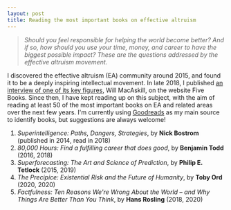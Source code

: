 ```yaml
---
layout: post
title: Reading the most important books on effective altruism 
---
```


> _Should you feel responsible for helping the world become better? And if so, how should you use your time, money, and career to have the biggest possible impact? These are the questions addressed by the effective altruism movement._

I discovered the effective altruism (EA) community around 2015, and found it to be a deeply inspiring intellectual movement. In late 2018, I published [an interview of one of its key figures](https://fivebooks.com/best-books/effective-altruism-will-macaskill/), Will MacAskill, on the website Five Books. Since then, I have kept reading up on this subject, with the aim of reading at least 50 of the most important books on EA and related areas over the next few years. I'm currently using [Goodreads](https://www.goodreads.com/shelf/show/effective-altruism) as my main source to identify books, but suggestions are always welcome!

1. _Superintelligence: Paths, Dangers, Strategies_, by **Nick Bostrom** (published in 2014, read in 2018)
1. _80,000 Hours: Find a fulfilling career that does good_, by **Benjamin Todd** (2016, 2018)
1. _Superforecasting: The Art and Science of Prediction_, by **Philip E. Tetlock** (2015, 2019)
1. _The Precipice: Existential Risk and the Future of Humanity_, by **Toby Ord** (2020, 2020)
1. _Factfulness: Ten Reasons We're Wrong About the World – and Why Things Are Better Than You Think_, by **Hans Rosling** (2018, 2020)

